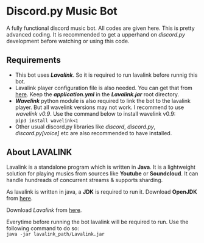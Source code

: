 # Discord.py Music Bot
A fully functional discord music bot. All codes are given here. This is pretty advanced coding. It is recommended to get a upperhand on *discord.py* development before watching or using this code.

## Requirements
* This bot uses ***Lavalink***. So it is required to run lavalink before runnig this bot.
* Lavalink player configuration file is also needed. You can get that from [here](https://github.com/BLAK3STORM/Singing_Chimken_Bot/tree/master/config). Keep the ***application.yml*** in the ***Lavalink.jar*** root directory.
* ***Wavelink*** python module is also required to link the bot to the lavalink player. But all wavelink versions may not work. I recommend to use *wavelink v0.9*.
Use the command below to install wavelink v0.9:  
```pip3 install wavelink<1```
* Other usual discord.py libraries like *discord*, *discord.py*, *discord.py[voice]* etc are also recommended to have installed.

## About LAVALINK
Lavalink is a standalone program which is written in **Java**. It is a lightweight solution for playing musics from sources like **Youtube** or **Soundcloud**. It can handle hundreads of concurrent streams & supports sharding.

As lavalink is written in java, a **JDK** is required to run it. Download **OpenJDK** from [here](https://www.oracle.com/java/technologies/downloads/).

Download *Lavalink* from [here](https://ci.fredboat.com/viewLog.html?buildId=lastSuccessful&buildTypeId=Lavalink_Build&tab=artifacts&guest=1).

Everytime before running the bot lavalink will be required to run. Use the following command to do so:  
```java -jar lavalink_path/Lavalink.jar```
